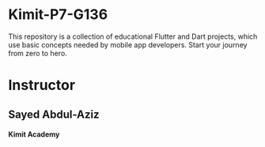 # Kimit-P7-G136

This repository is a collection of educational Flutter and Dart projects, which use basic concepts needed by mobile app developers. Start your journey from zero to hero.


# Instructor
## Sayed Abdul-Aziz

#### Kimit Academy
